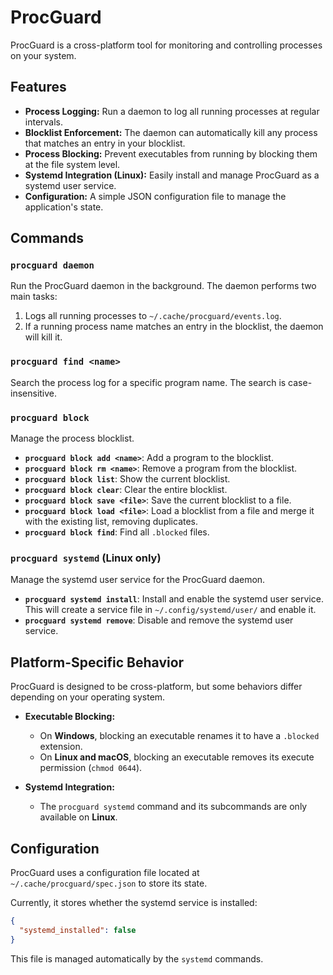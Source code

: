 # ProcGuard

ProcGuard is a cross-platform tool for monitoring and controlling processes on your system.

## Features

- **Process Logging:** Run a daemon to log all running processes at regular intervals.
- **Blocklist Enforcement:** The daemon can automatically kill any process that matches an entry in your blocklist.
- **Process Blocking:** Prevent executables from running by blocking them at the file system level.
- **Systemd Integration (Linux):** Easily install and manage ProcGuard as a systemd user service.
- **Configuration:** A simple JSON configuration file to manage the application's state.

## Commands

### `procguard daemon`

Run the ProcGuard daemon in the background. The daemon performs two main tasks:

1.  Logs all running processes to `~/.cache/procguard/events.log`.
2.  If a running process name matches an entry in the blocklist, the daemon will kill it.

### `procguard find <name>`

Search the process log for a specific program name. The search is case-insensitive.

### `procguard block`

Manage the process blocklist.

- **`procguard block add <name>`**: Add a program to the blocklist.
- **`procguard block rm <name>`**: Remove a program from the blocklist.
- **`procguard block list`**: Show the current blocklist.
- **`procguard block clear`**: Clear the entire blocklist.
- **`procguard block save <file>`**: Save the current blocklist to a file.
- **`procguard block load <file>`**: Load a blocklist from a file and merge it with the existing list, removing duplicates.
- **`procguard block find`**: Find all `.blocked` files.

### `procguard systemd` (Linux only)

Manage the systemd user service for the ProcGuard daemon.

- **`procguard systemd install`**: Install and enable the systemd user service. This will create a service file in `~/.config/systemd/user/` and enable it.
- **`procguard systemd remove`**: Disable and remove the systemd user service.

## Platform-Specific Behavior

ProcGuard is designed to be cross-platform, but some behaviors differ depending on your operating system.

-   **Executable Blocking:**
    -   On **Windows**, blocking an executable renames it to have a `.blocked` extension.
    -   On **Linux and macOS**, blocking an executable removes its execute permission (`chmod 0644`).

-   **Systemd Integration:**
    -   The `procguard systemd` command and its subcommands are only available on **Linux**.

## Configuration

ProcGuard uses a configuration file located at `~/.cache/procguard/spec.json` to store its state.

Currently, it stores whether the systemd service is installed:

```json
{
  "systemd_installed": false
}
```

This file is managed automatically by the `systemd` commands.
